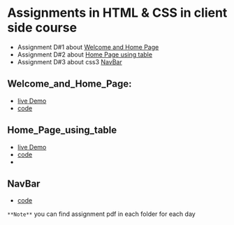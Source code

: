 # Assignments in HTML & CSS in client side course 

- Assignment D#1 about [Welcome and Home Page](#Welcome_and_Home_Page)
- Assignment D#2 about [Home Page using table](Home_Page_using_table)
- Assignment D#3 about css3 [NavBar](#NavBar)

## Welcome_and_Home_Page:
  - [live Demo](https://zenab12.github.io/ITI/HTML&CSS/D01/welocme.html)
  - [code](https://github.com/zenab12/ITI/tree/main/HTML%26CSS/D01)

## Home_Page_using_table
 - [live Demo](https://zenab12.github.io/ITI/HTML&CSS/D02/Home.html)
 - [code](https://github.com/zenab12/ITI/tree/main/HTML%26CSS/D02)
 - 
## NavBar
 - [code](https://github.com/zenab12/ITI/tree/main/HTML%26CSS/D03&D04)

` **Note** ` 
you can find assignment pdf in each folder for each day
